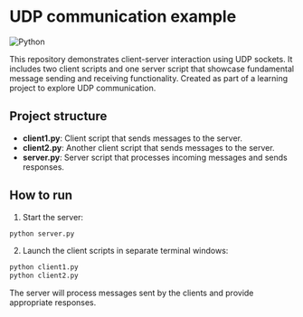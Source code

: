 # UDP communication example

![Python](https://img.shields.io/badge/python-3670A0?style=for-the-badge&logo=python&logoColor=ffdd54)

This repository demonstrates client-server interaction using UDP sockets. It includes two client scripts and one server script that showcase fundamental message sending and receiving functionality. Created as part of a learning project to explore UDP communication.

## Project structure

- **client1.py**: Client script that sends messages to the server.
- **client2.py**: Another client script that sends messages to the server.
- **server.py**: Server script that processes incoming messages and sends responses.

## How to run

1. Start the server:

```bash
python server.py
```

2. Launch the client scripts in separate terminal windows:

```bash
python client1.py
python client2.py
```

The server will process messages sent by the clients and provide appropriate responses.
